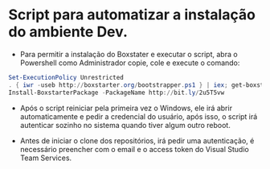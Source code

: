 # Script para automatizar a instalação do ambiente Dev.


- Para permitir a instalação do Boxstater e executar o script, abra o Powershell como Administrador copie, cole e execute o comando: 

```powershell
Set-ExecutionPolicy Unrestricted
. { iwr -useb http://boxstarter.org/bootstrapper.ps1 } | iex; get-boxstarter -Force
Install-BoxstarterPackage -PackageName http://bit.ly/2u5T5vw
```

- Após o script reiniciar pela primeira vez o Windows, ele irá abrir automaticamente e pedir a credencial do usuário, após isso, o script irá autenticar sozinho no sistema quando tiver algum outro reboot.

- Antes de iniciar o clone dos repositórios, irá pedir uma autenticação, é necessário preencher com o email e o access token do Visual Studio Team Services.
